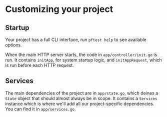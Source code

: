 <!--- Content managed by Project Forge, see [projectforge.md] for details. -->
# Customizing your project

## Startup

Your project has a full CLI interface, run `pftest help` to see available options. 

When the main HTTP server starts, the code in `app/controller/init.go` is run. 
It contains `initApp`, for system startup logic, and `initAppRequest`, which is run before each HTTP request. 

## Services

The main dependencies of the project are in `app/state.go`, which deines a `State` object that should almost always be in scope. 
It contains a `Services` instance which is where we'll add all our project-specific dependencies. 
You can find it in `app/services.go`.

